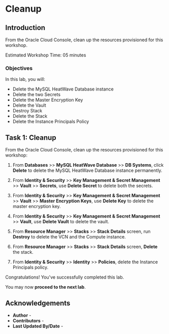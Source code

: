 # Cleanup

## Introduction

From the Oracle Cloud Console, clean up the resources provisioned for this workshop.

Estimated Workshop Time: 05 minutes

### Objectives

In this lab, you will:

* Delete the MySQL HeatWave Database instance
* Delete the two Secrets
* Delete the Master Encryption Key
* Delete the Vault
* Destroy Stack
* Delete the Stack
* Delete the Instance Principals Policy

## Task 1: Cleanup

From the Oracle Cloud Console, clean up the resources provisioned for this workshop:

1. From **Databases** >> **MySQL HeatWave Database** >> **DB Systems**, click **Delete** to delete the MySQL HeatWave Database instance permanently.

2. From **Identity & Security** >> **Key Management & Secret Management** >> **Vault** >> **Secrets**, use **Delete Secret** to delete both the secrets.

3. From **Identity & Security** >> **Key Management & Secret Management** >> **Vault** >> **Master Encryption Keys**, use **Delete Key** to delete the master encryption key.

4. From **Identity & Security** >> **Key Management & Secret Management** >> **Vault**, use **Delete Vault** to delete the vault.

5. From **Resource Manager** >> **Stacks** >> **Stack Details** screen, run **Destroy** to delete the VCN and the Compute instance.

6. From **Resource Manager** >> **Stacks** >> **Stack Details** screen, **Delete** the stack.

7. From **Identity & Security** >> **Identity** >> **Policies**, delete the Instance Principals policy.

Congratulations! You've successfully completed this lab.

You may now **proceed to the next lab**.

## Acknowledgements

* **Author** - [](var:author)
* **Contributors** - [](var:contributors)
* **Last Updated By/Date** - [](var:last_updated)